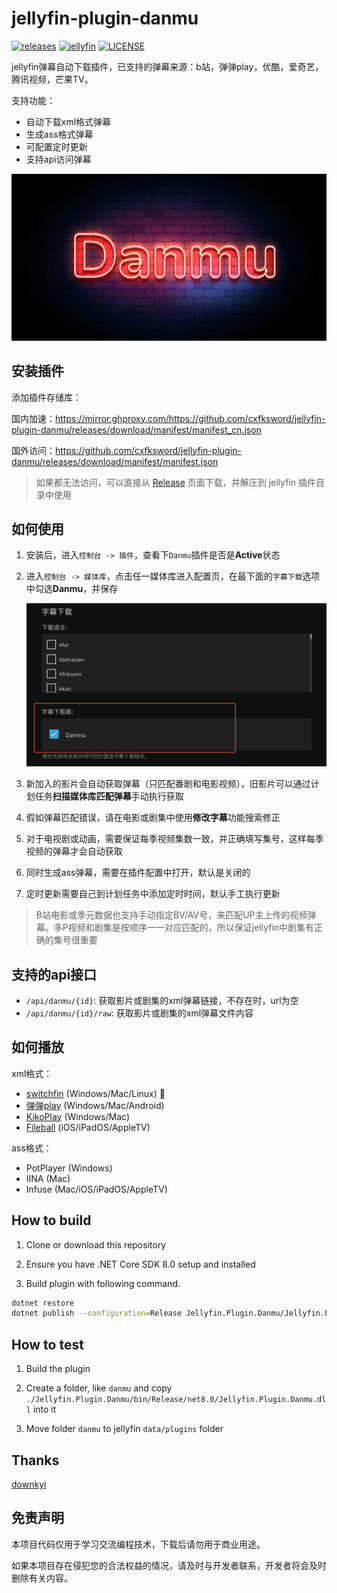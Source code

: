 # jellyfin-plugin-danmu

[![releases](https://img.shields.io/github/v/release/cxfksword/jellyfin-plugin-danmu)](https://github.com/cxfksword/jellyfin-plugin-danmu/releases)
[![jellyfin](https://img.shields.io/badge/jellyfin-10.8.x|10.9.x-lightgrey?logo=jellyfin)](https://github.com/cxfksword/jellyfin-plugin-danmu/releases)
[![LICENSE](https://img.shields.io/github/license/cxfksword/jellyfin-plugin-danmu)](https://github.com/cxfksword/jellyfin-plugin-danmu/main/LICENSE) 

jellyfin弹幕自动下载插件，已支持的弹幕来源：b站，弹弹play，优酷，爱奇艺，腾讯视频，芒果TV。

支持功能：

* 自动下载xml格式弹幕
* 生成ass格式弹幕
* 可配置定时更新
* 支持api访问弹幕

![logo](doc/logo.png)

## 安装插件

添加插件存储库：

国内加速：https://mirror.ghproxy.com/https://github.com/cxfksword/jellyfin-plugin-danmu/releases/download/manifest/manifest_cn.json

国外访问：https://github.com/cxfksword/jellyfin-plugin-danmu/releases/download/manifest/manifest.json

> 如果都无法访问，可以直接从 [Release](https://github.com/cxfksword/jellyfin-plugin-danmu/releases) 页面下载，并解压到 jellyfin 插件目录中使用

## 如何使用

1. 安装后，进入`控制台 -> 插件`，查看下`Danmu`插件是否是**Active**状态
2. 进入`控制台 -> 媒体库`，点击任一媒体库进入配置页，在最下面的`字幕下载`选项中勾选**Danmu**，并保存

   <img src="doc/tutorial.png"  width="720px" />

3. 新加入的影片会自动获取弹幕（只匹配番剧和电影视频），旧影片可以通过计划任务**扫描媒体库匹配弹幕**手动执行获取
4. 假如弹幕匹配错误，请在电影或剧集中使用**修改字幕**功能搜索修正
5. 对于电视剧或动画，需要保证每季视频集数一致，并正确填写集号，这样每季视频的弹幕才会自动获取
6. 同时生成ass弹幕，需要在插件配置中打开，默认是关闭的
7. 定时更新需要自己到计划任务中添加定时时间，默认手工执行更新
  
> B站电影或季元数据也支持手动指定BV/AV号，来匹配UP主上传的视频弹幕。多P视频和剧集是按顺序一一对应匹配的，所以保证jellyfin中剧集有正确的集号很重要

## 支持的api接口

* `/api/danmu/{id}`:  获取影片或剧集的xml弹幕链接，不存在时，url为空
* `/api/danmu/{id}/raw`:  获取影片或剧集的xml弹幕文件内容


## 如何播放

xml格式：

* [switchfin](https://github.com/dragonflylee/switchfin) (Windows/Mac/Linux) 🌟
* [弹弹play](https://www.dandanplay.com/) (Windows/Mac/Android)
* [KikoPlay](https://github.com/KikoPlayProject/KikoPlay) (Windows/Mac)
* [Fileball](https://fileball.app/) (iOS/iPadOS/AppleTV)


ass格式：

* PotPlayer (Windows)
* IINA (Mac)
* Infuse (Mac/iOS/iPadOS/AppleTV)




## How to build

1. Clone or download this repository

2. Ensure you have .NET Core SDK 8.0 setup and installed

3. Build plugin with following command.

```sh
dotnet restore 
dotnet publish --configuration=Release Jellyfin.Plugin.Danmu/Jellyfin.Plugin.Danmu.csproj
```


## How to test

1. Build the plugin

2. Create a folder, like `danmu` and copy  `./Jellyfin.Plugin.Danmu/bin/Release/net8.0/Jellyfin.Plugin.Danmu.dll` into it

3. Move folder `danmu` to jellyfin `data/plugins` folder

## Thanks

[downkyi](https://github.com/leiurayer/downkyi)


## 免责声明

本项目代码仅用于学习交流编程技术，下载后请勿用于商业用途。

如果本项目存在侵犯您的合法权益的情况，请及时与开发者联系，开发者将会及时删除有关内容。
